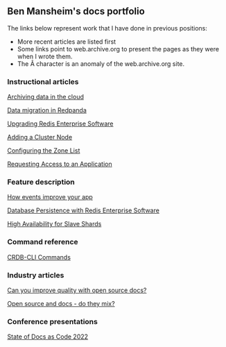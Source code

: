 ## Ben Mansheim's docs portfolio

The links below represent work that I have done in previous positions:

- More recent articles are listed first
- Some links point to web.archive.org to present the pages as they were when I wrote them.
- The Â character is an anomaly of the web.archive.org site.

### Instructional articles

[Archiving data in the cloud](https://vectorized.io/docs/data-archiving)

[Data migration in Redpanda](https://vectorized.io/docs/data-migration)

[Upgrading Redis Enterprise Software](https://web.archive.org/web/20210121051848/https://docs.redislabs.com/latest/rs/installing-upgrading/upgrading/)

[Adding a Cluster Node](https://web.archive.org/web/20210121042733/https://docs.redislabs.com/latest/rs/administering/adding-node/)

[Configuring the Zone List](https://forum.tufin.com/support/kc/R19-1/3402.htm)

[Requesting Access to an Application](https://forum.tufin.com/support/kc/R19-1/request_app_access.htm)

### Feature description

[How events improve your app](https://vectorized.io/docs/intro-to-events)

[Database Persistence with Redis Enterprise Software](https://web.archive.org/web/20210121062703/https://docs.redislabs.com/latest/rs/concepts/data-access/persistence/)

[High Availability for Slave Shards](https://web.archive.org/web/20210121062420/https://docs.redislabs.com/latest/rs/administering/database-operations/slave-ha/)

### Command reference

[CRDB-CLI Commands](https://web.archive.org/web/20210124083622/https://docs.redislabs.com/latest/rs/references/crdb-cli-reference/)

### Industry articles

[Can you improve quality with open source docs?](https://drive.google.com/file/d/1ojXOiBUpS63GpR_vcPN_va3jXUe_NKwg/view)

[Open source and docs - do they mix?](https://drive.google.com/file/d/1IyF0JZx6b8teFwdnN_Ile4LHcT0Z4FF1/view)

### Conference presentations

[State of Docs as Code 2022](https://docs.google.com/presentation/d/1kIMq3Fl9IRKk3tbZZZIK-ZrKTNF1LMtiCHCLrVXgxxw)